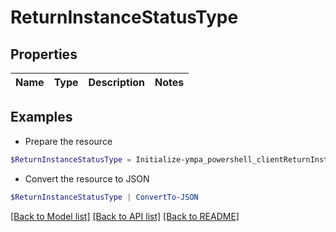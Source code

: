 # ReturnInstanceStatusType
## Properties

Name | Type | Description | Notes
------------ | ------------- | ------------- | -------------

## Examples

- Prepare the resource
```powershell
$ReturnInstanceStatusType = Initialize-ympa_powershell_clientReturnInstanceStatusType 
```

- Convert the resource to JSON
```powershell
$ReturnInstanceStatusType | ConvertTo-JSON
```

[[Back to Model list]](../README.md#documentation-for-models) [[Back to API list]](../README.md#documentation-for-api-endpoints) [[Back to README]](../README.md)

